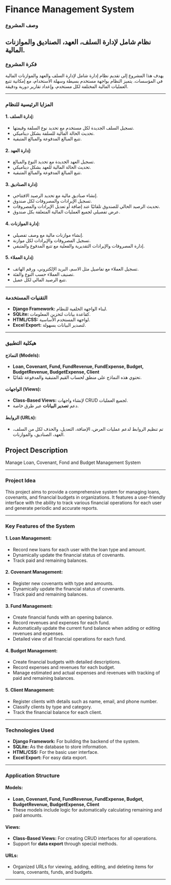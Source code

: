 #  Finance Management System
### وصف المشروع

نظام شامل لإدارة السلف، العهد، الصناديق والموازنات المالية.
---

### فكرة المشروع
يهدف هذا المشروع إلى تقديم نظام إدارة شامل لإدارة السلف والعهد والموازنات المالية في المؤسسات. يتميز النظام بواجهة مستخدم بسيطة وسهلة الاستخدام، مع إمكانية تتبع العمليات المالية المختلفة لكل مستخدم، وإعداد تقارير دورية ودقيقة.

---

### المزايا الرئيسية للنظام

#### 1. **إدارة السلف:**
- تسجيل السلف الجديدة لكل مستخدم مع تحديد نوع السلفة وقيمتها.
- تحديث الحالة المالية للسلفة بشكل ديناميكي.
- تتبع المبالغ المدفوعة والمبالغ المتبقية.

#### 2. **إدارة العهد:**
- تسجيل العهد الجديدة مع تحديد النوع والمبالغ.
- تحديث الحالة المالية للعهد بشكل ديناميكي.
- تتبع المبالغ المدفوعة والمبالغ المتبقية.

#### 3. **إدارة الصناديق:**
- إنشاء صناديق مالية مع تحديد الرصيد الافتتاحي.
- تسجيل الإيرادات والمصروفات لكل صندوق.
- تحديث الرصيد الحالي للصندوق تلقائيًا عند إضافة أو تعديل الإيرادات والمصروفات.
- عرض تفصيلي لجميع العمليات المالية المتعلقة بكل صندوق.

#### 4. **إدارة الموازنات:**
- إنشاء موازنات مالية مع وصف تفصيلي.
- تسجيل المصروفات والإيرادات لكل موازنة.
- إدارة المصروفات والإيرادات التقديرية والفعلية مع تتبع المدفوع والمتبقي.

#### 5. **إدارة العملاء:**
- تسجيل العملاء مع تفاصيل مثل الاسم، البريد الإلكتروني، ورقم الهاتف.
- تصنيف العملاء حسب النوع والفئة.
- تتبع الرصيد المالي لكل عميل.

---

### التقنيات المستخدمة
- **Django Framework:** لبناء الواجهة الخلفية للنظام.
- **SQLite:** كقاعدة بيانات لتخزين المعلومات.
- **HTML/CSS:** لواجهة المستخدم الأساسية.
- **Excel Export:** لتصدير البيانات بسهولة.

---

### هيكلية التطبيق

#### **النماذج (Models):**
- **Loan, Covenant, Fund, FundRevenue, FundExpense, Budget, BudgetRevenue, BudgetExpense, Client**
- تحتوي هذه النماذج على منطق لحساب القيم المتبقية والمدفوعة تلقائيًا.

#### **الواجهات (Views):**
- **Class-Based Views:** لإنشاء واجهات CRUD لجميع العمليات.
- دعم **تصدير البيانات** عبر طرق خاصة.

#### **الروابط (URLs):**
- تم تنظيم الروابط لدعم عمليات العرض، الإضافة، التعديل، والحذف لكل من السلف، العهد، الصناديق، والموازنات. 
## Project Description

Manage Loan, Covenant, Fond and Budget Management System

---

### Project Idea
This project aims to provide a comprehensive system for managing loans, covenants, and financial budgets in organizations. It features a user-friendly interface with the ability to track various financial operations for each user and generate periodic and accurate reports.

---

### Key Features of the System

#### 1. **Loan Management:**
- Record new loans for each user with the loan type and amount.
- Dynamically update the financial status of covenants.
- Track paid and remaining balances.

#### 2. **Covenant Management:**
- Register new covenants with type and amounts.
- Dynamically update the financial status of covenants.
- Track paid and remaining balances.

#### 3. **Fund Management:**
- Create financial funds with an opening balance.
- Record revenues and expenses for each fund.
- Automatically update the current fund balance when adding or editing revenues and expenses.
- Detailed view of all financial operations for each fund.

#### 4. **Budget Management:**
- Create financial budgets with detailed descriptions.
- Record expenses and revenues for each budget.
- Manage estimated and actual expenses and revenues with tracking of paid and remaining balances.

#### 5. **Client Management:**
- Register clients with details such as name, email, and phone number.
- Classify clients by type and category.
- Track the financial balance for each client.

---

### Technologies Used
- **Django Framework:** For building the backend of the system.
- **SQLite:** As the database to store information.
- **HTML/CSS:** For the basic user interface.
- **Excel Export:** For easy data export.

---

### Application Structure

#### **Models:**
- **Loan, Covenant, Fund, FundRevenue, FundExpense, Budget, BudgetRevenue, BudgetExpense, Client**
- These models include logic for automatically calculating remaining and paid amounts.

#### **Views:**
- **Class-Based Views:** For creating CRUD interfaces for all operations.
- Support for **data export** through special methods.

#### **URLs:**
- Organized URLs for viewing, adding, editing, and deleting items for loans, covenants, funds, and budgets.

---
